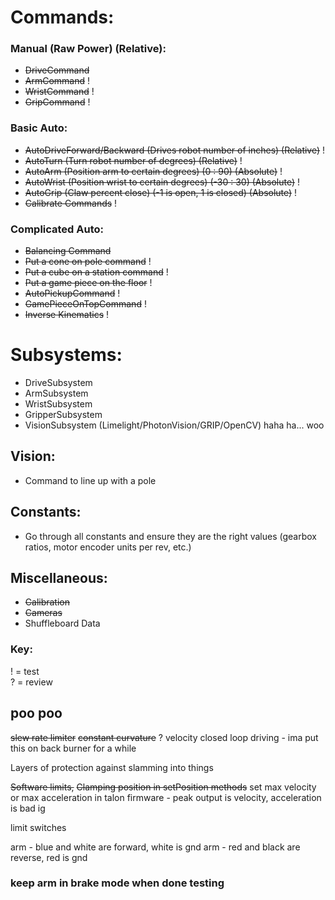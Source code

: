# Commands:

### Manual (Raw Power) (Relative):	
- ~~DriveCommand~~
- ~~ArmCommand~~ !
- ~~WristCommand~~ !
- ~~GripCommand~~ !

### Basic Auto:
- ~~AutoDriveForward/Backward (Drives robot number of inches) (Relative)~~ !
- ~~AutoTurn (Turn robot number of degrees) (Relative)~~ !
- ~~AutoArm (Position arm to certain degrees) (0 : 90) (Absolute)~~ !
- ~~AutoWrist (Position wrist to certain degrees) (-30 : 30) (Absolute)~~ !
- ~~AutoGrip (Claw percent close) (-1 is open, 1 is closed) (Absolute)~~ !
- ~~Calibrate Commands~~ !
### Complicated Auto:
- ~~Balancing Command~~
- ~~Put a cone on pole command~~ !
- ~~Put a cube on a station command~~ !
- ~~Put a game piece on the floor~~ !
- ~~AutoPickupCommand~~  !
- ~~GamePieceOnTopCommand~~ !
- ~~Inverse Kinematics~~ !
	
# Subsystems:

- DriveSubsystem
- ArmSubsystem
- WristSubsystem
- GripperSubsystem
- VisionSubsystem (Limelight/PhotonVision/GRIP/OpenCV) haha ha... woo

## Vision:

- Command to line up with a pole

## Constants:

- Go through all constants and ensure they are the right values (gearbox ratios, motor encoder units per rev, etc.) 

## Miscellaneous:

- ~~Calibration~~
- ~~Cameras~~
- Shuffleboard Data

### Key: <br>
! = test <br>
? = review

## poo poo


~~slew rate limiter~~
~~constant curvature~~ ?
velocity closed loop driving - ima put this on back burner for a while

Layers of protection against slamming into things

~~Software limits,~~
~~Clamping position in setPosition methods~~
set max velocity or max acceleration in talon firmware - peak output is velocity, acceleration is bad ig

limit switches

arm - blue and white are forward, white is gnd
arm - red and black are reverse, red is gnd

### keep arm in brake mode when done testing